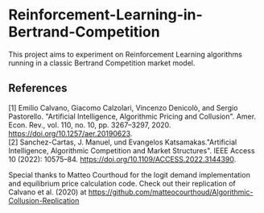 # Reinforcement-Learning-in-Bertrand-Competition

This project aims to experiment on Reinforcement Learning algorithms running in a classic Bertrand Competition market model.

## References
[1] Emilio Calvano, Giacomo Calzolari, Vincenzo Denicolò, and Sergio Pastorello. "Artificial Intelligence, Algorithmic Pricing and Collusion". Amer. Econ. Rev., vol. 110, no. 10, pp. 3267–3297, 2020. https://doi.org/10.1257/aer.20190623.  
[2] Sanchez-Cartas, J. Manuel, und Evangelos Katsamakas."Artificial Intelligence, Algorithmic Competition and Market Structures". IEEE Access 10 (2022): 10575–84. https://doi.org/10.1109/ACCESS.2022.3144390.

Special thanks to Matteo Courthoud for the logit demand implementation and equilibrium price calculation code.
Check out their replication of Calvano et al. (2020) at https://github.com/matteocourthoud/Algorithmic-Collusion-Replication